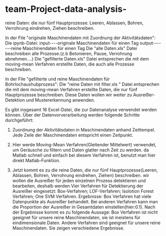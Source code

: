 # team-Project-data-analysis-
reine Daten: die nur fünf Hauptprozesse: Leeren, Ablassen, Bohren, Verrohrung eindrehen, Ziehen beschreiben.


In der File "originale Maschinendaten mit Zuordnung der Aktivitätsdaten": 
Die ipynb-Datei: input----originale Maschinendaten für einen Tag            output-------reine Maschinendaten für einen Tag
Die "alle Daten.xls" Datei beschreiben alle Prozesse.(z.b Betonieren, Pause, Verrohrung abnehmen....)
Die "gefilterte Daten.xls" Datei entsprechen die mit dem moving-mean Verfahren erstellte Daten, die auch alle Prozesse beschreiben.

In der File "gefilterte und reine Maschinendaten für Bohrlochaushubprozess":
Die "reine Daten mit filter.xls " Datei entsprechen die  mit dem moving-mean Verfahren erstellte Daten, die nur fünf Hauptprozesse beschreiben. Diese Daten wollen wir weiter zu Ausreißer-Detektion und Mustererkennung anwenden. 


Es gibt insgesamt 16 Excel-Datei, die zur Datenanalyse verwendet werden können.
Über der Datenvorverarbeitung werden folgende Schritte durchgeführt:

1. Zuordnung der Aktivitätsdaten in Maschinendaten anhand Zeittempel. Jede Zeile der Maschinendaten entspricht einen Zeitpunkt.

2. Hier werde Moving-Mean Verfahren(Gleitender Mittelwert) verwendet, um Geräusche zu filtern und Daten glatter nach Zeit zu werden. 
da Matlab schnell und einfach bei diesem Verfahren ist, benutzt man hier direkt Matlab-Funktion.

3. Jetzt kommt es zu die reine Daten, die nur fünf Hauptprozesse(Leeren, Ablassen, Bohren, Verrohrung eindrehen, Ziehen) beschreiben.
wir wollen die Ausreißer für jeden einzelnen Prozess detektieren und bearbeiten, deshalb werden Vier Verfahren für Detektierung der Ausreißer 
eingesetzt: Box-Verfahren; LOF-Verfahren; Isolotion Forest Verfahren; One SVM Verfahren.
Ergebnisse: Box Verfahren hat viele Datenpunkte als Ausreißer behandelt. Bei anderen Verfahren kann man die Proportion der Ausreißer in Gesamtdaten einstellen(hier:0.1).
Nach der Ergebnisse kommt es zu folgende Aussage: 
Box Verfahren ist nicht geeignet für unsere reine Maschinendaten, sie ist meistens für eindimensionale Daten. 
Andere Verfahren sind geeignet für unsere reine Maschinendaten. Sie zeigen verschiedene Ergebnisse. 


